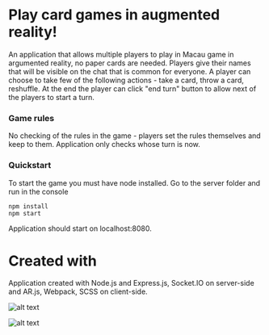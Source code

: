 # Play card games in augmented reality!

An application that allows multiple players to play in Macau game in argumented reality, no paper cards are needed. Players give their names that will be visible on the chat that is common for everyone. A player can choose to take few of the following actions - take a card, throw a card, reshuffle. At the end the player can click "end turn" button to allow next of the players to start a turn.

### Game rules

No checking of the rules in the game - players set the rules themselves and keep to them. Application only checks whose turn is now.

### Quickstart

To start the game you must have node installed. Go to the server folder and run in the console
```
npm install
npm start
```
Application should start on localhost:8080.

# Created with

Application created with Node.js and Express.js, Socket.IO on server-side and AR.js, Webpack, SCSS on client-side.

![alt text](https://raw.githubusercontent.com/wjankowska/screenshots/master/ar-macau.png)

![alt text](https://raw.githubusercontent.com/wjankowska/screenshots/master/ar-macau2.png)
